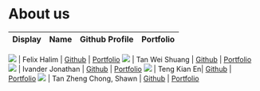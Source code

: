  # About us

Display | Name | Github Profile | Portfolio 
--------|:----:|:--------------:|:---------:

![](https://via.placeholder.com/100.png?text=Photo) | Felix Halim | [Github](https://github.com/felixhalim) | [Portfolio](docs/team/felixhalim.md)
![](https://via.placeholder.com/100.png?text=Photo) | Tan Wei Shuang | [Github](https://github.com/weishuangtan/) | [Portfolio](docs/team/johndoe.md)
![](https://avatars3.githubusercontent.com/u/57558909?s=460&u=006c8439b55d06cd18e6b03d2a2af8f7fa74d864&v=4) | Ivander Jonathan | [Github](https://github.com/ivanderjmw) | [Portfolio](docs/team/ivander.md)
![](https://via.placeholder.com/100.png?text=Photo) | Teng Kian En| [Github](https://github.com/tengkianen) | [Portfolio](docs/team/johndoe.md)
![](https://avatars0.githubusercontent.com/u/60372589?s=400&u=1de615cc2e7c38379bb93dafada1d7b27031c124&v=4) | Tan Zheng Chong, Shawn | [Github](https://github.com/ShawnTanzc) | [Portfolio](docs/team/ShawnTanzc.md)
